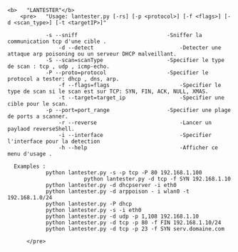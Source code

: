 
    <b>   "LANTESTER"</b>
        <pre>   "Usage: lantester.py [-rs] [-p <protocol>] [-f <flags>] [-d <scan_type>] [-t <targetIP>]"
       
                -s --sniff                            -Sniffer la communication tcp d'une cible .
            		-d --detect                           -Detecter une attaque arp poisoning ou un serveur DHCP malveillant.
                -S --scan=scanType                    -Specifier le type de scan : tcp , udp , icmp-echo.
                -P --proto=protocol                   -Specifier le protocol a tester: dhcp , dns, arp.  
	             	-f --flags=flags                      -Specifier le type de scan si le scan est sur TCP: SYN, FIN, ACK, NULL, XMAS.
	            	-t --target=target_ip                 -Specifier une cible pour le scan.
                -p --port=port_range                  -Specifier une plage de ports a scanner.
	            	-r --reverse                          -Lancer un paylaod reverseShell.
	            	-i --interface                        -Specifier l'interface pour la detection 
	            	-h --help                             -Afficher ce menu d'usage .
      
      Examples :
			    python lantester.py -s -p tcp -P 80 192.168.1.100
                    	    python lantester.py -d tcp -f SYN 192.168.1.10
			    python lantester.py -d dhcpserver -i eth0
			    python lantester.py -d arppoison - i wlan0 -t 192.168.1.0/24
			    python lantester.py -P dhcp 
			    python lantester.py -s -i eth0
			    python lantester.py -d udp -p 1,108 192.168.1.10  
			    python lantester.py -d tcp -p 80 -f FIN 192.168.1.10/24
			    python lantester.py -d tcp -p 23 -f SYN serv.domaine.com
          
          </pre>

